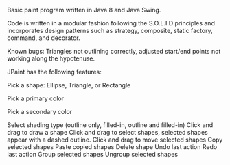 Basic paint program written in Java 8 and Java Swing.

Code is written in a modular fashion following the S.O.L.I.D principles and incorporates design patterns such as
strategy, composite, static factory, command, and decorator. 

Known bugs: Triangles not outlining correctly, adjusted start/end points not working along the hypotenuse.

JPaint has the following features:

Pick a shape: Ellipse, Triangle, or Rectangle

Pick a primary color

Pick a secondary color

Select shading type (outline only, filled-in, outline and filled-in)
Click and drag to draw a shape
Click and drag to select shapes, selected shapes appear with a dashed outline.
Click and drag to move selected shapes
Copy selected shapes
Paste copied shapes
Delete shape
Undo last action
Redo last action
Group selected shapes
Ungroup selected shapes
